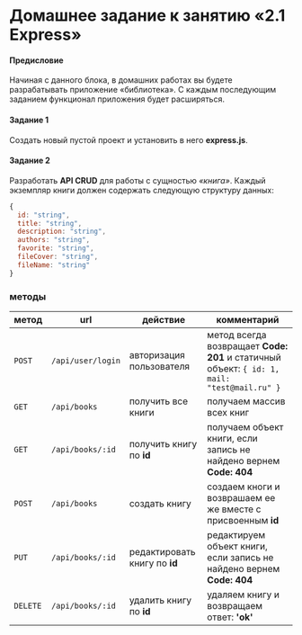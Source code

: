 # Домашнее задание к занятию «2.1 Express»

#### Предисловие
Начиная с данного блока, в домашних работах вы будете разрабатывать приложение «библиотека». С каждым последующим заданием функционал приложения будет расширяться.

#### Задание 1
Создать новый пустой проект и установить в него **express.js**.  


#### Задание 2
Разработать **API CRUD** для работы с сущностью *«книга»*. Каждый экземпляр книги должен содержать следующую структуру данных: 
```javascript
{
  id: "string",
  title: "string",
  description: "string",
  authors: "string",
  favorite: "string",
  fileCover: "string",
  fileName: "string"
}
``` 

### методы
метод | url | действие | комментарий
--- | --- | ---  | ---
`POST` | `/api/user/login` | авторизация пользователя | метод всегда возвращает **Code: 201** и статичный объект: `{ id: 1, mail: "test@mail.ru" }`
`GET` | `/api/books` | получить все книги | получаем массив всех книг
`GET` | `/api/books/:id` | получить книгу по **id** | получаем объект книги, если запись не найдено вернем **Code: 404** 
`POST` | `/api/books` | создать книгу | создаем кноги и возврашаем ее же вместе с присвоенным **id**
`PUT` | `/api/books/:id` | редактировать книгу по **id** |  редактируем объект книги, если запись не найдено вернем **Code: 404**
`DELETE` | `/api/books/:id` | удалить книгу по **id** | удаляем книгу и возвращаем ответ: **'ok'**



